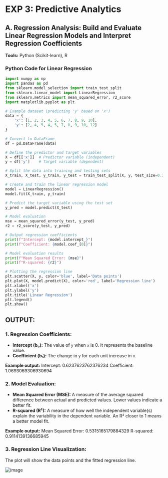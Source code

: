 # EXP 3: Predictive Analytics

## A. Regression Analysis: Build and Evaluate Linear Regression Models and Interpret Regression Coefficients

**Tools:** Python (Scikit-learn), R

### Python Code for Linear Regression

```python
import numpy as np
import pandas as pd
from sklearn.model_selection import train_test_split
from sklearn.linear_model import LinearRegression
from sklearn.metrics import mean_squared_error, r2_score
import matplotlib.pyplot as plt

# Example dataset (predicting 'y' based on 'x')
data = {
    'x': [1, 2, 3, 4, 5, 6, 7, 8, 9, 10],
    'y': [2, 4, 5, 4, 5, 7, 8, 9, 10, 12]
}

# Convert to DataFrame
df = pd.DataFrame(data)

# Define the predictor and target variables
X = df[['x']]  # Predictor variable (independent)
y = df['y']    # Target variable (dependent)

# Split the data into training and testing sets
X_train, X_test, y_train, y_test = train_test_split(X, y, test_size=0.3, random_state=42)

# Create and train the linear regression model
model = LinearRegression()
model.fit(X_train, y_train)

# Predict the target variable using the test set
y_pred = model.predict(X_test)

# Model evaluation
mse = mean_squared_error(y_test, y_pred)
r2 = r2_score(y_test, y_pred)

# Output regression coefficients
print(f"Intercept: {model.intercept_}")
print(f"Coefficient: {model.coef_[0]}")

# Model evaluation results
print(f"Mean Squared Error: {mse}")
print(f"R-squared: {r2}")

# Plotting the regression line
plt.scatter(X, y, color='blue', label='Data points')
plt.plot(X, model.predict(X), color='red', label='Regression line')
plt.xlabel('x')
plt.ylabel('y')
plt.title('Linear Regression')
plt.legend()
plt.show()
```

## OUTPUT:

### 1. Regression Coefficients:
- **Intercept (b₀):** The value of `y` when `x` is 0. It represents the baseline value.
- **Coefficient (b₁):** The change in `y` for each unit increase in `x`.

**Example output:**
  Intercept: 0.6237623762376234
  Coefficient: 1.0693069306930694

  
### 2. Model Evaluation:
- **Mean Squared Error (MSE):** A measure of the average squared difference between actual and predicted values. Lower values indicate a better fit.
- **R-squared (R²):** A measure of how well the independent variable(s) explain the variability in the dependent variable. An R² closer to 1 means a better model fit.

**Example output:**
  Mean Squared Error: 0.5315165179884329
  R-squared: 0.9114139136685945

### 3. Regression Line Visualization:
The plot will show the data points and the fitted regression line.

![image](https://github.com/user-attachments/assets/ad3b5d6d-285e-4e81-ab05-7489c396ccfe)


